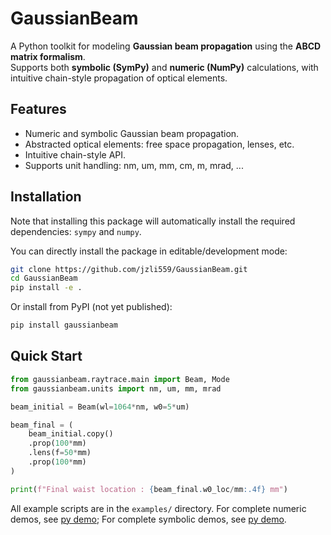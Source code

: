 # GaussianBeam

A Python toolkit for modeling **Gaussian beam propagation** using the **ABCD matrix formalism**.  
Supports both **symbolic (SymPy)** and **numeric (NumPy)** calculations, with intuitive chain-style propagation of optical elements.

## Features

- Numeric and symbolic Gaussian beam propagation.
- Abstracted optical elements: free space propagation, lenses, etc.
- Intuitive chain-style API.
- Supports unit handling: nm, um, mm, cm, m, mrad, ...

## Installation

Note that installing this package will automatically install the required dependencies: `sympy` and `numpy`.

You can directly install the package in editable/development mode:
```bash
git clone https://github.com/jzli559/GaussianBeam.git
cd GaussianBeam
pip install -e .
```

Or install from PyPI (not yet published):
```bash
pip install gaussianbeam
```

## Quick Start

```python
from gaussianbeam.raytrace.main import Beam, Mode
from gaussianbeam.units import nm, um, mm, mrad

beam_initial = Beam(wl=1064*nm, w0=5*um)

beam_final = (
    beam_initial.copy()
    .prop(100*mm)
    .lens(f=50*mm)
    .prop(100*mm)
)

print(f"Final waist location : {beam_final.w0_loc/mm:.4f} mm")
```

All example scripts are in the `examples/` directory.
For complete numeric demos, see [py demo](examples/numeric_demo.py);
For complete symbolic demos, see [py demo](examples/symbolic_demo.py).
